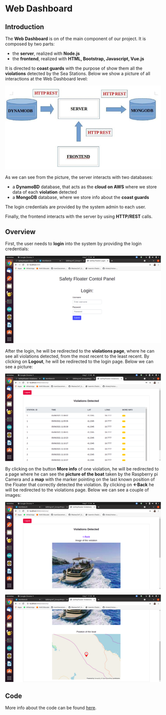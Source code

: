 # Web Dashboard

## Introduction
The **Web Dashboard** is on of the main component of our project. It is composed by two parts:

- the **server**, realized with **Node.js**
- the **frontend**, realized with **HTML, Bootstrap, Javascript, Vue.js**

It is directed to **coast guards** with the purpose of show them all the **violations** detected by the Sea Stations. Below we show a picture of all interactions at the Web Dashboard level:

![img](https://github.com/IlKaiser/IoT_Group-Project/blob/main/imgs/dashboard_architecture.jpeg)

As we can see from the picture, the server interacts with two databases:

- a **DynamoBD** database, that acts as the **cloud on AWS** where we store data of each **violation** detected
- a **MongoDB** database, where we store info about the **coast guards**

The login credentials are provided by the system admin to each user.

Finally, the frontend interacts with the server by using **HTTP/REST** calls.
 
## Overview
First, the user needs to **login** into the system by providing the login credentials:

![img](https://github.com/IlKaiser/IoT_Group-Project/blob/main/imgs/login.png)

After the login, he will be redirected to the **violations page**, where he can see all violations detected, from the most recent to the least recent. By clicking on **Logout**, he will be redirected to the login page. Below we can see a picture:

![img](https://github.com/IlKaiser/IoT_Group-Project/blob/main/imgs/violations.png)

By clicking on the button **More info** of one violation, he will be redirected to a page where he can see the **picture of the boat** taken by the Raspberry pi Camera and a **map** with the marker pointing on the last known position of the Floater that correctly detected the violation. By clicking on **<-Back** he will be redirected to the violations page. Below we can see a couple of images:

![img](https://github.com/IlKaiser/IoT_Group-Project/blob/main/imgs/violation_info_1.png)

![img](https://github.com/IlKaiser/IoT_Group-Project/blob/main/imgs/violation_info_2.png)

## Code
More info about the code can be found [here](https://github.com/IlKaiser/IoT_Group-Project/blob/main/dashboard/dashboard_code.md).
